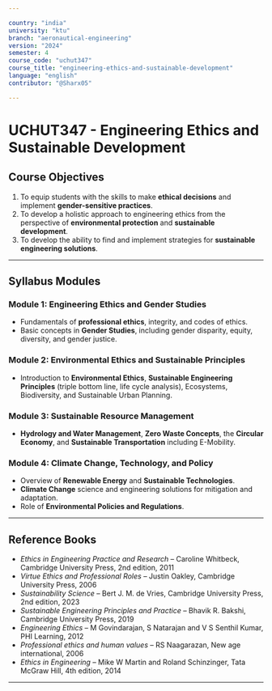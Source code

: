 ```yaml
---

country: "india"
university: "ktu"
branch: "aeronautical-engineering"
version: "2024"
semester: 4
course_code: "uchut347"
course_title: "engineering-ethics-and-sustainable-development"
language: "english"
contributor: "@Sharx05"

---
```


# UCHUT347 - Engineering Ethics and Sustainable Development

## Course Objectives

1.  To equip students with the skills to make **ethical decisions** and implement **gender-sensitive practices**.
2.  To develop a holistic approach to engineering ethics from the perspective of **environmental protection** and **sustainable development**.
3.  To develop the ability to find and implement strategies for **sustainable engineering solutions**.

---

## Syllabus Modules

### Module 1: Engineering Ethics and Gender Studies

-   Fundamentals of **professional ethics**, integrity, and codes of ethics.
-   Basic concepts in **Gender Studies**, including gender disparity, equity, diversity, and gender justice.

### Module 2: Environmental Ethics and Sustainable Principles

-   Introduction to **Environmental Ethics**, **Sustainable Engineering Principles** (triple bottom line, life cycle analysis), Ecosystems, Biodiversity, and Sustainable Urban Planning.

### Module 3: Sustainable Resource Management

-   **Hydrology and Water Management**, **Zero Waste Concepts**, the **Circular Economy**, and **Sustainable Transportation** including E-Mobility.

### Module 4: Climate Change, Technology, and Policy

-   Overview of **Renewable Energy** and **Sustainable Technologies**.
-   **Climate Change** science and engineering solutions for mitigation and adaptation.
-   Role of **Environmental Policies and Regulations**.

---

## Reference Books

-   *Ethics in Engineering Practice and Research* – Caroline Whitbeck, Cambridge University Press, 2nd edition, 2011
-   *Virtue Ethics and Professional Roles* – Justin Oakley, Cambridge University Press, 2006
-   *Sustainability Science* – Bert J. M. de Vries, Cambridge University Press, 2nd edition, 2023
-   *Sustainable Engineering Principles and Practice* – Bhavik R. Bakshi, Cambridge University Press, 2019
-   *Engineering Ethics* – M Govindarajan, S Natarajan and V S Senthil Kumar, PHI Learning, 2012
-   *Professional ethics and human values* – RS Naagarazan, New age international, 2006
-   *Ethics in Engineering* – Mike W Martin and Roland Schinzinger, Tata McGraw Hill, 4th edition, 2014

---
